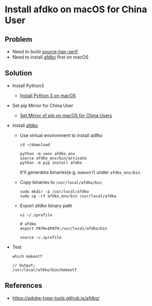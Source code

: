 # Install afdko on macOS for China User

## Problem
* Need to build [source-han-serif](https://github.com/adobe-fonts/source-han-serif)
* Need to install [afdko](https://github.com/adobe-type-tools/afdko/) first on macOS

## Solution
* Install Python3
  * [Install Python 3 on macOS](https://github.com/northbright/Notes/blob/master/python/install-python3-on-macos.md)

* Set pip Mirror for China User
  * [Set Mirror of pip on macOS for China Users](https://github.com/northbright/Notes/blob/master/python/set-mirror-of-pip-on-macos-for-china-users.md)

* Install [afdko](https://github.com/adobe-type-tools/afdko/)

  * Use virtual environment to install adfko

    ```shell
    cd ~/download

    python -m venv afdko_env
    source afdko_env/bin/activate
    python -m pip install afdko
    ```

    It'll generates binaries(e.g. `makeotf`) under `afdko_env/bin`.

  * Copy binaries to `/usr/local/afdko/bin`

    ```shell
    sudo mkdir -p /usr/local/afdko
    sudo cp -rf afdko_env/bin /usr/local/afdko
    ```

  * Export afdko binary path

    ```shell
    vi ~/.zprofile
    ```

    ```shell
    # afdko
    export PATH=$PATH:/usr/local/afdko/bin
    ```

    ```shell
    source ~/.zprofile
    ```

* Test

  ```shell
  which makeotf

  // Output:
  /usr/local/afdko/bin/makeotf
  ```

## References
* <https://adobe-type-tools.github.io/afdko/>
